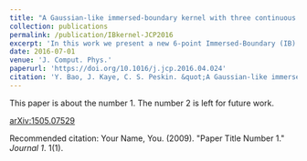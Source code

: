```yaml
---
title: "A Gaussian-like immersed-boundary kernel with three continuous derivatives and improved translational invariance"
collection: publications
permalink: /publication/IBkernel-JCP2016
excerpt: 'In this work we present a new 6-point Immersed-Boundary (IB) kernel, i.e., a regularized delta function with three continuous derivatives. This new kernel significantly improves the translational (and rotational) grid-variance of the velocity-interpolation and force-spreading schemes of the IB method. (UPDATE: a new 5-point IB kernel is added to the arXiv paper.)'
date: 2016-07-01
venue: 'J. Comput. Phys.'
paperurl: 'https://doi.org/10.1016/j.jcp.2016.04.024'
citation: 'Y. Bao, J. Kaye, C. S. Peskin. &quot;A Gaussian-like immersed-boundary kernel with three continuous derivatives and improved translational convariance.&quot; <i>Journal of Computational Physics </i>. Vol 316, p139-1442016.'
---
```

This paper is about the number 1. The number 2 is left for future work.

[arXiv:1505.07529](https://arxiv.org/abs/1505.07529)

Recommended citation: Your Name, You. (2009). "Paper Title Number 1." <i>Journal 1</i>. 1(1).
